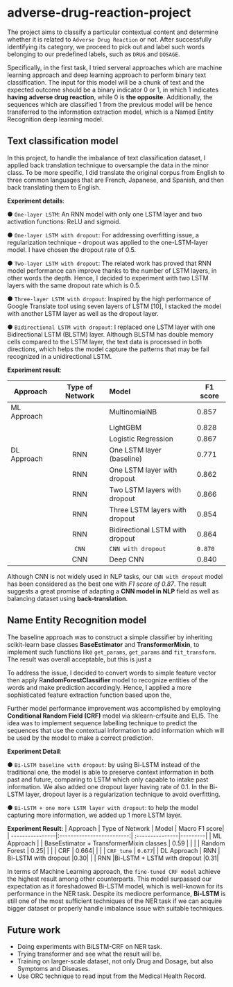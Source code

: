 # adverse-drug-reaction-project

The project aims to classify a particular contextual content and determine whether it is related to `Adverse Drug Reaction` or not. After successfully identifying its category, we proceed to pick out and label such words belonging to our predefined labels, such as `DRUG` and `DOSAGE`.

Specifically, in the first task, I tried serveral approaches which are machine learning approach and deep learning approach to perform binary text classification. The input for this model will be a chunk of text and the expected outcome should be a binary indicator 0 or 1, in which 1 indicates **having adverse drug reaction**, while 0 is **the opposite**. Additionally, the sequences which are classified 1 from the previous model will be hence transferred to the information extraction model, which is a Named Entity Recognition deep learning model.

## Text classification model

In this project, to handle the imbalance of text classification dataset, I applied back translation technique to oversample the data in the minor class. To be more specific, I did translate the original corpus from English to three common languages that are French, Japanese, and Spanish, and then back translating them to English. 

  **Experiment details**:

  ● `One-layer LSTM`: An RNN model with only one LSTM layer and two activation functions: ReLU and sigmoid.

  ● `One-layer LSTM with dropout`: For addressing overfitting issue, a regularization technique - dropout was
  applied to the one-LSTM-layer model. I have chosen the dropout rate of 0.5.

  ● `Two-layer LSTM with dropout`: The related work has proved that RNN model performance can improve thanks to the number of LSTM layers, in other words the depth. Hence, I decided to experiment with two LSTM layers with the same dropout rate which is 0.5.

  ● `Three-layer LSTM with dropout`: Inspired by the high performance of Google Translate tool using seven layers of LSTM [10], I stacked the model with another LSTM layer as well as the dropout layer.

  ● `Bidirectional LSTM with dropout`: I replaced one LSTM layer with one Bidirectional LSTM (BLSTM) layer. Although BLSTM has double memory cells compared to the LSTM layer, the text data is processed in both directions, which helps the model capture the patterns that may be fail recognized in a unidirectional LSTM.

  **Experiment result**:
  
| Approach        | Type of Network           | Model            | F1 score|
| ----------------|:-------------------------:| :---------------|---------|
| ML Approach     |                           | MultinomialNB    |   0.857 |
|                 | | LightGBM | 0.828|
|                 | | Logistic Regression | 0.867|
| DL Approach      | RNN | One LSTM layer (baseline) |0.771|
|       | RNN |One LSTM layer with dropout |0.862|
|     | RNN | Two LSTM layers with dropout |0.866|
|    | RNN | Three LSTM layers with dropout |0.854|
|    | RNN | Bidirectional LSTM with dropout |0.864|
|  |`CNN`  | `CNN with dropout` |`0.870`|
|  |CNN  | Deep CNN |0.840|

Although CNN is not widely used in NLP tasks, our `CNN with dropout` model has been considered as the best one with _F1 score of 0.87_. The result suggests a great promise of adapting a **CNN model in NLP** field as well as balancing dataset using **back-translation**.



## Name Entity Recognition model

The baseline approach was to construct a simple classifier by inheriting scikit-learn base classes **BaseEstimator** and **TransformerMixin**, to implement such functions like `get_params`, `get_params` and `fit_transform`. The result was overall acceptable, but this is just a

To address the issue, I decided to convert words to simple feature vector then apply R**andomForestClassifier** model to recognize entities of the words and make prediction accordingly. Hence, I applied a more sophisticated feature extraction function based upon the,

Further model performance improvement was accomplished by employing **Conditional Random Field (CRF)** model via sklearn-crfsuite and ELI5. The idea was to implement sequence labelling technique to predict the sequences that use the contextual information to add information which will be used by the model to make a correct prediction.

**Experiment Detail**:

   ● `Bi-LSTM baseline with dropout`: by using Bi-LSTM instead of the traditional one, the model is able to preserve context information in both past and future, comparing to LSTM which only capable to intake past information. We also added one dropout layer having rate of 0.1. In the Bi-LSTM layer, dropout layer is a regularization technique to avoid overfitting.

   ● `Bi-LSTM + one more LSTM layer with dropout`: to help the model capturing more information, we added up 1 more LSTM layer.
     
 **Experiment Result**:
 | Approach        | Type of Network           | Model            | Macro F1 score|
| ----------------|:-------------------------:| :---------------|---------|
| ML Approach     |                           | BaseEstimator + TransformerMixin classes   |   0.59 |
|                 | | Random Forest | 0.25|
|                 | | CRF | 0.664|
|                 | | `CRF_tune` | `0.677`|
| DL Approach      | RNN | Bi-LSTM with dropout |0.30|
|       | RNN |Bi-LSTM + LSTM with dropout |0.31|

In terms of Machine Learning approach, the `fine-tuned CRF model` achieve the highest result among other counterparts. This model surpassed our expectation as it foreshadowed Bi-LSTM model, which is well-known for its performance in the NER task. Despite its mediocre performance, **Bi-LSTM** is still one of the most sufficient techniques of the NER task if we can acquire bigger dataset or properly handle imbalance issue with suitable techniques.

## Future work

- Doing experiments with BiLSTM-CRF on NER task.
- Trying transformer and see what the result will be.
- Training on larger-scale dataset, not only Drug and Dosage, but also Symptoms and Diseases.
- Use ORC technique to read input from the Medical Health Record.
